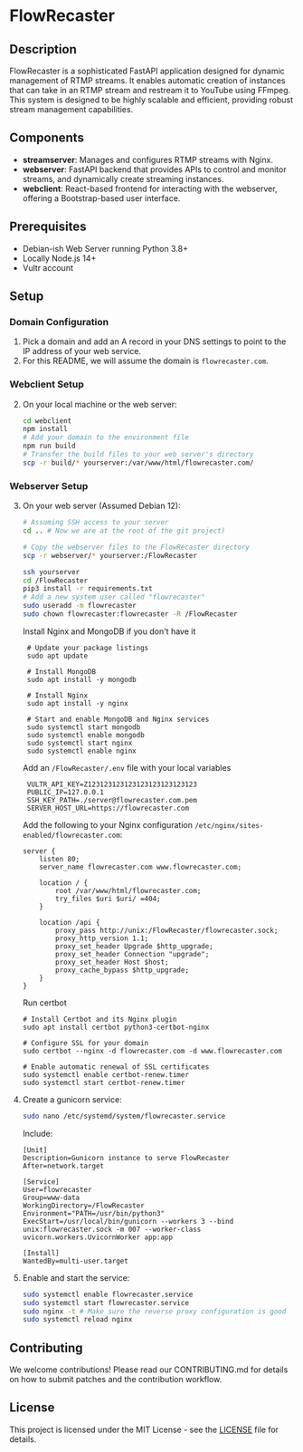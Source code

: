 # FlowRecaster

## Description
FlowRecaster is a sophisticated FastAPI application designed for dynamic management of RTMP streams. It enables automatic creation of instances that can take in an RTMP stream and restream it to YouTube using FFmpeg. This system is designed to be highly scalable and efficient, providing robust stream management capabilities.

## Components
- **streamserver**: Manages and configures RTMP streams with Nginx.
- **webserver**: FastAPI backend that provides APIs to control and monitor streams, and dynamically create streaming instances.
- **webclient**: React-based frontend for interacting with the webserver, offering a Bootstrap-based user interface.

## Prerequisites
- Debian-ish Web Server running Python 3.8+
- Locally Node.js 14+
- Vultr account

## Setup
### Domain Configuration
1. Pick a domain and add an A record in your DNS settings to point to the IP address of your web service.
2. For this README, we will assume the domain is `flowrecaster.com`.

### Webclient Setup
2. On your local machine or the web server:
   ```bash
   cd webclient
   npm install
   # Add your domain to the environment file
   npm run build
   # Transfer the build files to your web server's directory
   scp -r build/* yourserver:/var/www/html/flowrecaster.com/
   ```

### Webserver Setup
3. On your web server (Assumed Debian 12):
   ```bash
   # Assuming SSH access to your server
   cd .. # Now we are at the root of the git project)
   
   # Copy the webserver files to the FlowRecaster directory
   scp -r webserver/* yourserver:/FlowRecaster
   
   ssh yourserver
   cd /FlowRecaster
   pip3 install -r requirements.txt
   # Add a new system user called "flowrecaster"
   sudo useradd -m flowrecaster
   sudo chown flowrecaster:flowrecaster -R /FlowRecaster
   ```

   Install Nginx and MongoDB if you don't have it
   ```
    # Update your package listings
    sudo apt update
    
    # Install MongoDB
    sudo apt install -y mongodb
    
    # Install Nginx
    sudo apt install -y nginx
    
    # Start and enable MongoDB and Nginx services
    sudo systemctl start mongodb
    sudo systemctl enable mongodb
    sudo systemctl start nginx
    sudo systemctl enable nginx
   ```

   Add an `/FlowRecaster/.env` file with your local variables
   ```
    VULTR_API_KEY=Z123123123123123123123123123
    PUBLIC_IP=127.0.0.1
    SSH_KEY_PATH=./server@flowrecaster.com.pem
    SERVER_HOST_URL=https://flowrecaster.com
   ```
   
   Add the following to your Nginx configuration `/etc/nginx/sites-enabled/flowrecaster.com`:
   ```
   server {
       listen 80;
       server_name flowrecaster.com www.flowrecaster.com;

       location / {
           root /var/www/html/flowrecaster.com;
           try_files $uri $uri/ =404;
       }

       location /api {
           proxy_pass http://unix:/FlowRecaster/flowrecaster.sock;
           proxy_http_version 1.1;
           proxy_set_header Upgrade $http_upgrade;
           proxy_set_header Connection "upgrade";
           proxy_set_header Host $host;
           proxy_cache_bypass $http_upgrade;
       }
   }
   ```

   Run certbot
   ```
   # Install Certbot and its Nginx plugin
   sudo apt install certbot python3-certbot-nginx
   
   # Configure SSL for your domain
   sudo certbot --nginx -d flowrecaster.com -d www.flowrecaster.com
   
   # Enable automatic renewal of SSL certificates
   sudo systemctl enable certbot-renew.timer
   sudo systemctl start certbot-renew.timer
   ```

5. Create a gunicorn service:
   ```bash
   sudo nano /etc/systemd/system/flowrecaster.service
   ```
   Include:
   ```
   [Unit]
   Description=Gunicorn instance to serve FlowRecaster
   After=network.target

   [Service]
   User=flowrecaster
   Group=www-data
   WorkingDirectory=/FlowRecaster
   Environment="PATH=/usr/bin/python3"
   ExecStart=/usr/local/bin/gunicorn --workers 3 --bind unix:flowrecaster.sock -m 007 --worker-class uvicorn.workers.UvicornWorker app:app

   [Install]
   WantedBy=multi-user.target
   ```

6. Enable and start the service:
   ```bash
   sudo systemctl enable flowrecaster.service
   sudo systemctl start flowrecaster.service
   sudo nginx -t # Make sure the reverse proxy configuration is good
   sudo systemctl reload nginx
   ```

## Contributing
We welcome contributions! Please read our CONTRIBUTING.md for details on how to submit patches and the contribution workflow.

## License
This project is licensed under the MIT License - see the [LICENSE](LICENSE) file for details.
